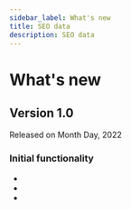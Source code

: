 ```yaml
---
sidebar_label: What's new
title: SEO data
description: SEO data
---
```


# What's new

## Version 1.0

Released on Month Day, 2022

### Initial functionality

- 
- 
- 